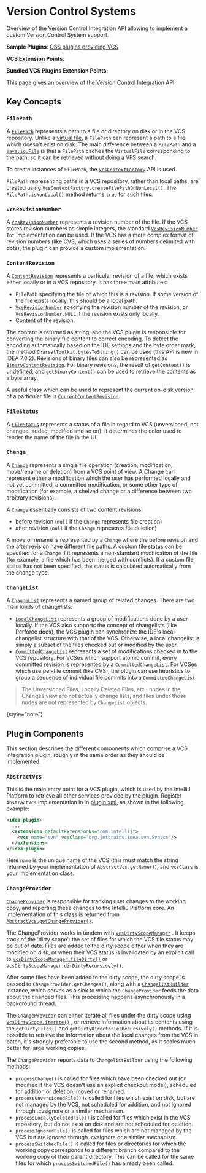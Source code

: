 <!-- Copyright 2000-2025 JetBrains s.r.o. and contributors. Use of this source code is governed by the Apache 2.0 license. -->

# Version Control Systems

<link-summary>Overview of the Version Control Integration API allowing to implement a custom Version Control System support.</link-summary>

<tldr>

**Sample Plugins**: [OSS plugins providing VCS](https://jb.gg/ipe?extensions=com.intellij.vcs)

**VCS Extension Points**: [](intellij_platform_extension_point_list.md#version-control)

**Bundled VCS Plugins Extension Points**: [](intellij_community_plugins_extension_point_list.md#vcs-plugins)

</tldr>

This page gives an overview of the Version Control Integration API.

## Key Concepts

### `FilePath`

A [`FilePath`](%gh-ic%/platform/ide-core/src/com/intellij/openapi/vcs/FilePath.java) represents a path to a file or directory on disk or in the VCS repository.
Unlike a [virtual file](virtual_file.md), a `FilePath` can represent a path to a file which doesn't exist on disk.
The main difference between a `FilePath` and a [`java.io.File`](https://docs.oracle.com/en/java/javase/24/docs/api/java.base/java/io/File.html) is that a `FilePath` caches the `VirtualFile` corresponding to the path, so it can be retrieved without doing a VFS search.

To create instances of `FilePath`, the [`VcsContextFactory`](%gh-ic%/platform/vcs-api/shared/src/com/intellij/openapi/vcs/actions/VcsContextFactory.java) API is used.

`FilePath` representing paths in a VCS repository, rather than local paths, are created using `VcsContextFactory.createFilePathOnNonLocal()`.
The `FilePath.isNonLocal()` method returns `true` for such files.

### `VcsRevisionNumber`

A [`VcsRevisionNumber`](%gh-ic%/platform/vcs-api/vcs-api-core/src/com/intellij/openapi/vcs/history/VcsRevisionNumber.java) represents a revision number of the file.
If the VCS stores revision numbers as simple integers, the standard [`VcsRevisionNumber`](%gh-ic%/platform/vcs-api/vcs-api-core/src/com/intellij/openapi/vcs/history/VcsRevisionNumber.java) `Int` implementation can be used.
If the VCS has a more complex format of revision numbers (like CVS, which uses a series of numbers delimited with dots), the plugin can provide a custom implementation.

### `ContentRevision`

A [`ContentRevision`](%gh-ic%/platform/vcs-api/vcs-api-core/src/com/intellij/openapi/vcs/changes/ContentRevision.java) represents a particular revision of a file, which exists either locally or in a VCS repository.
It has three main attributes:

* `FilePath` specifying the file of which this is a revision.
  If some version of the file exists locally, this should be a local path.
* [`VcsRevisionNumber`](%gh-ic%/platform/vcs-api/vcs-api-core/src/com/intellij/openapi/vcs/history/VcsRevisionNumber.java) specifying the revision number of the revision, or `VcsRevisionNumber.NULL` if the revision exists only locally.
* Content of the revision.

The content is returned as string, and the VCS plugin is responsible for converting the binary file content to correct encoding.
To detect the encoding automatically based on the IDE settings and the byte order mark, the method `CharsetToolkit.bytesToString()` can be used (this API is new in IDEA 7.0.2).
Revisions of binary files can also be represented as [`BinaryContentRevision`](%gh-ic%/platform/vcs-api/src/com/intellij/openapi/vcs/changes/BinaryContentRevision.java).
For binary revisions, the result of `getContent()` is undefined, and `getBinaryContent()` can be used to retrieve the contents as a byte array.

A useful class which can be used to represent the current on-disk version of a particular file is [`CurrentContentRevision`](%gh-ic%/platform/vcs-api/src/com/intellij/openapi/vcs/changes/CurrentContentRevision.java).

### `FileStatus`

A [`FileStatus`](%gh-ic%/platform/editor-ui-api/src/com/intellij/openapi/vcs/FileStatus.java) represents a status of a file in regard to VCS (unversioned, not changed, added, modified and so on).
It determines the color used to render the name of the file in the UI.

### `Change`

A [`Change`](%gh-ic%/platform/vcs-api/vcs-api-core/src/com/intellij/openapi/vcs/changes/Change.java) represents a single file operation (creation, modification, move/rename or deletion) from a VCS point of view.
A Change can represent either a modification which the user has performed locally and not yet committed, a committed modification, or some other type of modification (for example, a shelved change or a difference between two arbitrary revisions).

A `Change` essentially consists of two content revisions:

* before revision (`null` if the `Change` represents file creation)
* after revision (`null` if the `Change` represents file deletion)

A move or rename is represented by a `Change` where the before revision and the after revision have different file paths.
A custom file status can be specified for a `Change` if it represents a non-standard modification of the file (for example, a file which has been merged with conflicts).
If a custom file status has not been specified, the status is calculated automatically from the change type.

### `ChangeList`

A [`ChangeList`](%gh-ic%/platform/vcs-api/shared/src/com/intellij/openapi/vcs/changes/ChangeList.java) represents a named group of related changes.
There are two main kinds of changelists:

* [`LocalChangeList`](%gh-ic%/platform/vcs-api/shared/src/com/intellij/openapi/vcs/changes/LocalChangeList.java) represents a group of modifications done by a user locally.
  If the VCS also supports the concept of changelists (like Perforce does), the VCS plugin can synchronize the IDE's local changelist structure with that of the VCS.
  Otherwise, a local changelist is simply a subset of the files checked out or modified by the user.
* [`CommittedChangeList`](%gh-ic%/platform/vcs-api/src/com/intellij/openapi/vcs/versionBrowser/CommittedChangeList.java) represents a set of modifications checked in to the VCS repository.
  For VCSes which support atomic commit, every committed revision is represented by a `CommittedChangeList`.
  For VCSes which use per-file commit (like CVS), the plugin can use heuristics to group a sequence of individual file commits into a `CommittedChangeList`.

> The <control>Unversioned Files</control>, <control>Locally Deleted Files</control>, etc., nodes in the <control>Changes</control> view are not actually change lists, and files under those nodes are not represented by `ChangeList` objects.
>
{style="note"}

## Plugin Components

This section describes the different components which comprise a VCS integration plugin, roughly in the same order as they should be implemented.

### `AbstractVcs`

This is the main entry point for a VCS plugin, which is used by the IntelliJ Platform to retrieve all other services provided by the plugin.
Register `AbstractVcs` implementation in <include from="snippets.topic" element-id="ep"><var name="ep" value="com.intellij.vcs"/></include> in <path>[plugin.xml](plugin_configuration_file.md)</path>, as shown in the following example:

```xml
<idea-plugin>
  ...
  <extensions defaultExtensionNs="com.intellij">
    <vcs name="svn" vcsClass="org.jetbrains.idea.svn.SvnVcs"/>
  </extensions>
</idea-plugin>
```

Here `name` is the unique name of the VCS (this must match the string returned by your implementation of `AbstractVcs.getName()`), and `vcsClass` is your implementation class.

### `ChangeProvider`

[`ChangeProvider`](%gh-ic%/platform/vcs-api/src/com/intellij/openapi/vcs/changes/ChangeProvider.java) is responsible for tracking user changes to the working copy, and reporting these changes to the IntelliJ Platform core.
An implementation of this class is returned from [`AbstractVcs.getChangeProvider()`](%gh-ic%/platform/vcs-api/src/com/intellij/openapi/vcs/AbstractVcs.java).

The ChangeProvider works in tandem with
[`VcsDirtyScopeManager`](%gh-ic%/platform/vcs-api/src/com/intellij/openapi/vcs/changes/VcsDirtyScopeManager.java)
.
It keeps track of the 'dirty scope': the set of files for which the VCS file status may be out of date.
Files are added to the dirty scope either when they are modified on disk, or when their VCS status is invalidated by an explicit call to
[`VcsDirtyScopeManager.fileDirty()`](%gh-ic%/platform/vcs-api/src/com/intellij/openapi/vcs/changes/VcsDirtyScopeManager.java)
or
[`VcsDirtyScopeManager.dirDirtyRecursively()`](%gh-ic%/platform/vcs-api/src/com/intellij/openapi/vcs/changes/VcsDirtyScopeManager.java).

After some files have been added to the dirty scope, the dirty scope is passed to `ChangeProvider.getChanges()`, along with a
[`ChangelistBuilder`](%gh-ic%/platform/vcs-api/src/com/intellij/openapi/vcs/changes/ChangelistBuilder.java)
instance, which serves as a sink to which the `ChangeProvider` feeds the data about the changed files.
This processing happens asynchronously in a background thread.

The `ChangeProvider` can either iterate all files under the dirty scope using
[`VcsDirtyScope.iterate()`](%gh-ic%/platform/vcs-api/src/com/intellij/openapi/vcs/changes/VcsDirtyScope.java)
, or retrieve information about its contents using the `getDirtyFiles()` and `getDirtyDirectoriesRecursively()` methods.
If it is possible to retrieve the information about the local changes from the VCS in batch, it's strongly preferable to use the second method, as it scales much better for large working copies.

The `ChangeProvider` reports data to `ChangelistBuilder` using the following methods:

* `processChange()` is called for files which have been checked out (or modified if the VCS doesn't use an explicit checkout model), scheduled for addition or deletion, moved or renamed.
* `processUnversionedFile()` is called for files which exist on disk, but are not managed by the VCS, not scheduled for addition, and not ignored through <path>.cvsignore</path> or a similar mechanism.
* `processLocallyDeletedFile()` is called for files which exist in the VCS repository, but do not exist on disk and are not scheduled for deletion.
* `processIgnoredFile()` is called for files which are not managed by the VCS but are ignored through <path>.cvsignore</path> or a similar mechanism.
* `processSwitchedFile()` is called for files or directories for which the working copy corresponds to a different branch compared to the working copy of their parent directory.
  This can be called for the same files for which `processSwitchedFile()` has already been called.
